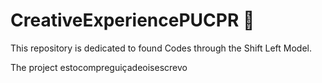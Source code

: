 # CreativeExperiencePUCPR 🤺

This repository is dedicated to found Codes through the Shift Left Model.

The project estocompreguiçadeoisescrevo
